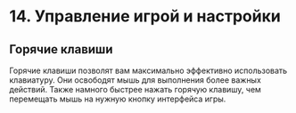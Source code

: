 # 14. Управление игрой и настройки

## Горячие клавиши

Горячие клавиши позволят вам максимально эффективно использовать клавиатуру. Они освободят мышь для выполнения более важных действий. Также намного быстрее нажать горячую клавишу, чем перемещать мышь на нужную кнопку интерфейса игры.


